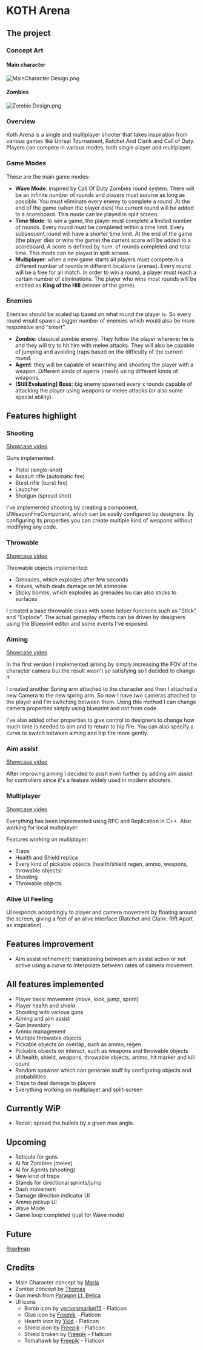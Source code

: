 ﻿# KOTH Arena

## The project

### Concept Art

#### Main character
![MainCharacter Design.png](Concept/MainCharacter_Design.png)


#### Zombies
![Zombie Design.png](Concept/Zombie_Design.png)

### Overview
Koth Arena is a single and multiplayer shooter that takes inspiration from various
games like Unreal Tournament, Ratchet And Clank and Call of Duty. Players can compete in various modes, both single player and multiplayer.


### Game Modes

These are the main game modes:
* **Wave Mode**: inspired by Call Of Duty Zombies round system. There will be an infinite number of rounds and players must survive as long as possible. 
You must eliminate every enemy to complete a round. At the end of the game (when the player dies) the current round will be added to a scoreboard.
This mode can be played in split screen.
* **Time Mode**: to win a game, the player must complete a limited number of rounds. 
Every round must be completed within a time limit. Every subsequent round will have a shorter time limit. 
At the end of the game (the player dies or wins the game) the current score will be added to a scoreboard. A score is defined by num. of rounds completed and total time.
This mode can be played in split screen.
* **Multiplayer**: when a new game starts all players must compete in a different number of rounds in different locations (arenas). 
Every round will be a free for all match. In order to win a round, a player must reach a certain number of eliminations. 
The player who wins most rounds will be entitled as **King of the Hill** (winner of the game).


### Enemies
Enemies should be scaled up based on what round the player is. So every round would spawn a bigger number of enemies which would also be more responsive and “smart”.

* **Zombie**: classical zombie enemy. They follow the player wherever he is and they will try to hit him with melee attacks. 
They will also be capable of jumping and avoiding traps based on the difficulty of the current round.
* **Agent**: they will be capable of searching and shooting the player with a weapon. 
Different kinds of agents (mesh) using different kinds of weapons.
* **[Still Evaluating] Boss**: big enemy spawned every x rounds capable of attacking the player using weapons or melee attacks (or also some special ability).

## Features highlight

### Shooting

[Showcase video](https://youtu.be/oDkQOcMElqI)

Guns implemented: 
* Pistol (single-shot)
* Assault rifle (automatic fire)
* Burst rifle (burst fire)
* Launcher
* Shotgun (spread shot)

I've implemented shooting by creating a component, UWeaponFireComponent, which can be easily configured by designers. 
By configuring its properties you can create multiple kind of weapons without modifying any code.

### Throwable

[Showcase video](https://youtu.be/YF2Qy8baKjg)

Throwable objects implemented:
* Grenades, which explodes after few seconds
* Knives, which deals damage on hit someone
* Sticky bombs, which explodes as grenades bu can also sticks to surfaces

I created a base throwable class with some helper functions such as "Stick" and "Explode". 
The actual gameplay effects can be driven by designers using the Blueprint editor and some events I've exposed.

### Aiming

[Showcase video](https://youtu.be/mwVtD8l_KqA)

In the first version I implemented aiming by simply increasing the FOV of the character camera but the result wasn't so satisfying so I decided to change it.

I created another Spring arm attached to the character and then I attached a new Camera to the new spring arm. 
So now I have two cameras attached to the player and I'm switching between them. 
Using this method I can change camera properties simply using blueprint and not from code.

I've also added other properties to give control to designers to change how much time is needed to aim and to return to hip fire. 
You can also specify a curve to switch between aiming and hip fire more gently.

### Aim assist

[Showcase video](https://youtu.be/6_nDxvVFTGM)

After improving aiming I decided to push even further by adding aim assist for controllers since it's a feature widely used in modern shooters.

### Multiplayer

[Showcase video](https://youtu.be/-E1kiu6Tt_c)

Everything has been implemented using RPC and Replication in C++. Also working for local multiplayer.

Features working on multiplayer:
* Traps
* Health and Shield replica
* Every kind of pickable objects (health/shield regen, ammo, weapons, throwable objects)
* Shooting
* Throwable objects

### Alive UI Feeling

UI responds accordingly to player and camera movement by floating around the screen, giving a feel of an alive interface (Ratchet and Clank: Rift Apart as inspiration).

## Features improvement

* Aim assist refinement; transitioning between aim assist active or not active using a curve to interpolate between rates of camera movement.

## All features implemented

* Player basic movement (move, look, jump, sprint)
* Player health and shield
* Shooting with various guns
* Aiming and aim assist
* Gun inventory
* Ammo management
* Multiple throwable objects
* Pickable objects on overlap, such as ammo, regen
* Pickable objects on interact, such as weapons and throwable objects
* UI health, shield, weapons, throwable objects, ammo, hit marker and kill count
* Random spawner which can generate stuff by configuring objects and probabilities
* Traps to deal damage to players
* Everything working on multiplayer and split-screen

## Currently WiP

* Recoil; spread the bullets by a given max angle.

## Upcoming

* Reticule for guns
* AI for Zombies (melee)
* AI for Agents (shooting)
* New kind of traps
* Stands for directional sprints/jump
* Dash movement
* Damage direction indicator UI
* Ammo pickup UI
* Wave Mode
* Game loop completed (just for Wave mode)

## Future

[Roadmap](https://docs.google.com/document/d/12Rn7DX3MNeSXx9SLmSLJRDTo9x8VKNnYoklxo6Bd8yo)

## Credits

* Main Character concept by [Maria](https://www.artstation.com/theajack)
* Zombie concept by [Thomas](https://www.artstation.com/tall_as_a_king)
* Gun mesh from [Paragon Lt. Belica](https://www.unrealengine.com/marketplace/en-US/product/paragon-lt-belica) 
* UI icons
  * Bomb icon by [vectorsmarket15](https://www.flaticon.com/free-icons/bomb) - Flaticon
  * Glue icon by [Freepik](https://www.flaticon.com/free-icons/glue) - Flaticon
  * Hearth icon by [Ykid](https://www.flaticon.com/free-icons/hearth) - Flaticon
  * Shield icon by [Freepik](https://www.flaticon.com/free-icons/shield) - Flaticon
  * Shield broken by [Freepik](https://www.flaticon.com/free-icons/broken-shield) - Flaticon
  * Tomahawk by [Freepik](https://www.flaticon.com/free-icons/tomahawk) - Flaticon

